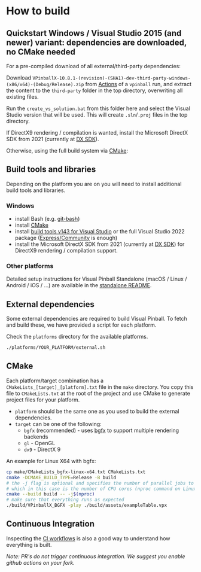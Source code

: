 # How to build

## Quickstart Windows / Visual Studio 2015 (and newer) variant: dependencies are downloaded, no CMake needed

For a pre-compiled download of all external/third-party dependencies:

Download `VPinballX-10.8.1-(revision)-(SHA1)-dev-third-party-windows-(x86/x64)-(Debug/Release).zip` from [Actions](https://github.com/vpinball/vpinball/actions) of a `vpinball` run,
and extract the content to the `third-party` folder in the top directory, overwriting all existing files.

Run the `create_vs_solution.bat` from this folder here and select the Visual Studio version that will be used. This will create `.sln`/`.proj` files in the top directory.

If DirectX9 rendering / compilation is wanted, install the Microsoft DirectX SDK from 2021 (currently at [DX SDK](https://www.microsoft.com/en-us/download/details.aspx?id=6812)).


Otherwise, using the full build system via [CMake](https://cmake.org/):

## Build tools and libraries

Depending on the platform you are on you will need to install additional build tools and libraries.

### Windows

* install Bash (e.g. [git-bash](https://gitforwindows.org/))
* install [CMake](https://cmake.org/)
* install [build tools v143 for Visual Studio](https://visualstudio.microsoft.com/downloads/#build-tools-for-visual-studio-2022) or the full Visual Studio 2022 package ([Express/Community](https://visualstudio.microsoft.com/de/vs/express/) is enough)
* install the Microsoft DirectX SDK from 2021 (currently at [DX SDK](https://www.microsoft.com/en-us/download/details.aspx?id=6812)) for DirectX9 rendering / compilation support.

### Other platforms

Detailed setup instructions for Visual Pinball Standalone (macOS / Linux / Android / iOS / ...) are available in the [standalone README](../standalone/README.md#compiling).

## External dependencies

Some external dependencies are required to build Visual Pinball. To fetch and build these, we have provided a script for each platform.

Check the `platforms` directory for the available platforms.

```bash
./platforms/YOUR_PLATFORM/external.sh
```

## CMake

Each platform/target combination has a `CMakeLists_[target]_[platform].txt` file in the `make` directory. You copy this file to `CMakeLists.txt` at the root of the project and use CMake to generate project files for your platform.

* `platform` should be the same one as you used to build the external dependencies.
* `target` can be one of the following:
  * `bgfx` (recommended) - uses [bgfx](https://github.com/bkaradzic/bgfx) to support multiple rendering backends
  * `gl` - OpenGL
  * `dx9` - DirectX 9

An example for Linux X64 with bgfx:

```bash
cp make/CMakeLists_bgfx-linux-x64.txt CMakeLists.txt
cmake -DCMAKE_BUILD_TYPE=Release -B build
# the -j flag is optional and specifies the number of parallel jobs to run 
# which in this case is the number of CPU cores (nproc command on Linux).
cmake --build build -- -j$(nproc)
# make sure that everything runs as expected
./build/VPinballX_BGFX -play ./build/assets/exampleTable.vpx
```

## Continuous Integration

Inspecting the [CI workflows](../.github/workflows) is also a good way to understand how everything is built.

*Note: PR's do not trigger continuous integration. We suggest you enable github actions on your fork.*
